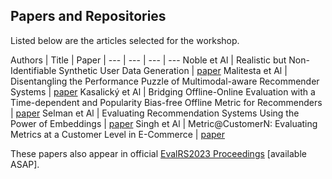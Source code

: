 
## Papers and Repositories

Listed below are the articles selected for the workshop.

Authors | Title | Paper |
--- | --- | --- | ---
Noble et Al | Realistic but Non-Identifiable Synthetic User Data Generation | [paper](/papers/EVALRS2023_paper_1.pdf)
Malitesta et Al | Disentangling the Performance Puzzle of Multimodal-aware Recommender Systems | [paper](/papers/EVALRS2023_paper_2.pdf)
Kasalický et Al | Bridging Offline-Online Evaluation with a Time-dependent and Popularity Bias-free Offline Metric for Recommenders | [paper](/papers/EVALRS2023_paper_3.pdf)
Selman et Al | Evaluating Recommendation Systems Using the Power of Embeddings | [paper](/papers/EVALRS2023_paper_4.pdf)
Singh et Al | Metric@CustomerN: Evaluating Metrics at a Customer Level in E-Commerce | [paper](/papers/EVALRS2023_paper_5.pdf)


These papers also appear in official [EvalRS2023 Proceedings](https://ceur-ws.org/Vol-xxxx/) [available ASAP].

